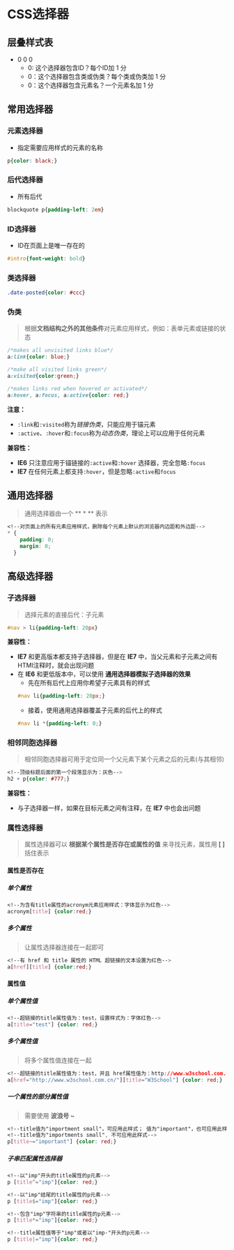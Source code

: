 # CSS选择器

## 层叠样式表

* 0 0 0
	* 0: 这个选择器包含ID？每个ID加 1 分
	* 0：这个选择器包含类或伪类？每个类或伪类加 1 分
	* 0：这个选择器包含元素名？一个元素名加 1 分

## 常用选择器

### 元素选择器

* 指定需要应用样式的元素的名称

```css
p{color: black;}
```

### 后代选择器

* 所有后代

```css
blockquote p{padding-left: 2em}
```

### ID选择器

* ID在页面上是唯一存在的

```css
#intro{font-weight: bold}
```

### 类选择器

```css
.date-posted{color: #ccc}
```

### 伪类

> 根据**文档结构之外的其他条件**对元素应用样式，例如：表单元素或链接的状态

```css
/*makes all unvisited links blue*/
a:link{color: blue;}
```
```css
/*make all visited links green*/
a:visited{color:green;}
```
```css
/*makes links red when hovered or activated*/
a:hover, a:focus, a:active{color: red;}
```

**注意：** 
* `:link`和`:visited`称为*链接伪类*，只能应用于锚元素
* `:active`、`:hover`和`:focus`称为*动态伪类*，理论上可以应用于任何元素

**兼容性：**
* **IE6** 只注意应用于锚链接的`:active`和`:hover` 选择器，完全忽略`:focus`
* **IE7** 在任何元素上都支持`:hover`，但是忽略`:active`和`focus`

## 通用选择器

> 通用选择器由一个 ** * ** 表示

```css
<!--对页面上的所有元素应用样式，删除每个元素上默认的浏览器内边距和外边距-->
* {
	padding: 0; 
	margin: 0;
  }
```

## 高级选择器

### 子选择器

> 选择元素的直接后代：子元素

```css
#nav > li{padding-left: 20px}
```
**兼容性：**
* **IE7** 和更高版本都支持子选择器，但是在 **IE7** 中，当父元素和子元素之间有HTMl注释时，就会出现问题
* 在 **IE6** 和更低版本中，可以使用 **通用选择器模拟子选择器的效果**
	* 先在所有后代上应用你希望子元素具有的样式
	```css
	#nav li{padding-left: 20px;}
	```
	* 接着，使用通用选择器覆盖子元素的后代上的样式
	```css
	#nav li *{padding-left: 0;}
	```

### 相邻同胞选择器

> 相邻同胞选择器可用于定位同一个父元素下某个元素之后的元素(与其相邻)

```css
<!--顶级标题后面的第一个段落显示为：灰色-->
h2 + p{color: #777;}
```
**兼容性：**
* 与子选择器一样，如果在目标元素之间有注释，在 **IE7** 中也会出问题

### 属性选择器

> 属性选择器可以 **根据某个属性是否存在或属性的值** 来寻找元素，属性用 **[ ]** 括住表示

#### 属性是否存在

##### 单个属性
```css
<!--为含有title属性的acronym元素应用样式：字体显示为红色-->
acronym[title] {color:red;}
```
##### 多个属性

> 让属性选择器连接在一起即可

```css
<!--有 href 和 title 属性的 HTML 超链接的文本设置为红色-->
a[href][title] {color:red;}
```

#### 属性值

##### 单个属性值

```css
<!--超链接的title属性值为：test，设置样式为：字体红色-->
a[title="test"] {color: red;}
```

##### 多个属性值

> 将多个属性值连接在一起

```css
<!--超链接的title属性值为：test，并且 href属性值为：http://www.w3school.com.cn/，设置样式为：字体红色-->
a[href="http://www.w3school.com.cn/"][title="W3School"] {color: red;}
```

##### 一个属性的部分属性值

> 需要使用 **波浪号 ~**

```css
<!--title值为"importment small"，可应用此样式； 值为"important"，也可应用此样式-->
<!--title值为"importments small", 不可应用此样式-->
p[title~="important"] {color: red;}
```

##### 子串匹配属性选择器

```css
<!--以"imp"开头的title属性的p元素-->
p [title^="imp"]{color: red;}
```
```css
<!--以"imp"结尾的title属性的p元素-->
p [title$="imp"]{color: red;}
```
```css
<!--包含"imp"字符串的title属性的p元素-->
p [title*="imp"]{color: red;}
```
```css
<!--title属性值等于"imp"或者以"imp-"开头的p元素-->
p [title|="imp"]{color: red;}
```
